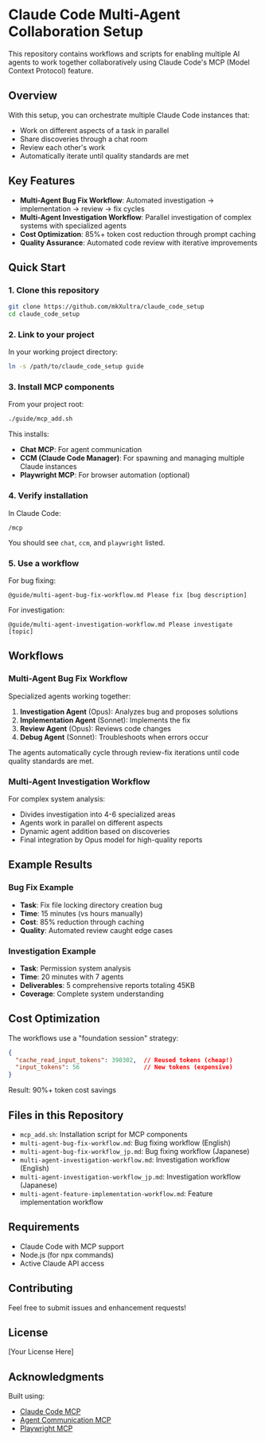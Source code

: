 # Claude Code Multi-Agent Collaboration Setup

This repository contains workflows and scripts for enabling multiple AI agents to work together collaboratively using Claude Code's MCP (Model Context Protocol) feature.

## Overview

With this setup, you can orchestrate multiple Claude Code instances that:
- Work on different aspects of a task in parallel
- Share discoveries through a chat room
- Review each other's work
- Automatically iterate until quality standards are met

## Key Features

- **Multi-Agent Bug Fix Workflow**: Automated investigation → implementation → review → fix cycles
- **Multi-Agent Investigation Workflow**: Parallel investigation of complex systems with specialized agents
- **Cost Optimization**: 85%+ token cost reduction through prompt caching
- **Quality Assurance**: Automated code review with iterative improvements

## Quick Start

### 1. Clone this repository
```bash
git clone https://github.com/mkXultra/claude_code_setup
cd claude_code_setup
```

### 2. Link to your project
In your working project directory:
```bash
ln -s /path/to/claude_code_setup guide
```

### 3. Install MCP components
From your project root:
```bash
./guide/mcp_add.sh
```

This installs:
- **Chat MCP**: For agent communication
- **CCM (Claude Code Manager)**: For spawning and managing multiple Claude instances
- **Playwright MCP**: For browser automation (optional)

### 4. Verify installation
In Claude Code:
```
/mcp
```
You should see `chat`, `ccm`, and `playwright` listed.

### 5. Use a workflow

For bug fixing:
```
@guide/multi-agent-bug-fix-workflow.md Please fix [bug description]
```

For investigation:
```
@guide/multi-agent-investigation-workflow.md Please investigate [topic]
```

## Workflows

### Multi-Agent Bug Fix Workflow

Specialized agents working together:
1. **Investigation Agent** (Opus): Analyzes bug and proposes solutions
2. **Implementation Agent** (Sonnet): Implements the fix
3. **Review Agent** (Opus): Reviews code changes
4. **Debug Agent** (Sonnet): Troubleshoots when errors occur

The agents automatically cycle through review-fix iterations until code quality standards are met.

### Multi-Agent Investigation Workflow

For complex system analysis:
- Divides investigation into 4-6 specialized areas
- Agents work in parallel on different aspects
- Dynamic agent addition based on discoveries
- Final integration by Opus model for high-quality reports

## Example Results

### Bug Fix Example
- **Task**: Fix file locking directory creation bug
- **Time**: 15 minutes (vs hours manually)
- **Cost**: 85% reduction through caching
- **Quality**: Automated review caught edge cases

### Investigation Example
- **Task**: Permission system analysis
- **Time**: 20 minutes with 7 agents
- **Deliverables**: 5 comprehensive reports totaling 45KB
- **Coverage**: Complete system understanding

## Cost Optimization

The workflows use a "foundation session" strategy:
```json
{
  "cache_read_input_tokens": 390302,  // Reused tokens (cheap!)
  "input_tokens": 56                  // New tokens (expensive)
}
```
Result: 90%+ token cost savings

## Files in this Repository

- `mcp_add.sh`: Installation script for MCP components
- `multi-agent-bug-fix-workflow.md`: Bug fixing workflow (English)
- `multi-agent-bug-fix-workflow_jp.md`: Bug fixing workflow (Japanese)
- `multi-agent-investigation-workflow.md`: Investigation workflow (English)
- `multi-agent-investigation-workflow_jp.md`: Investigation workflow (Japanese)
- `multi-agent-feature-implementation-workflow.md`: Feature implementation workflow

## Requirements

- Claude Code with MCP support
- Node.js (for npx commands)
- Active Claude API access

## Contributing

Feel free to submit issues and enhancement requests!

## License

[Your License Here]

## Acknowledgments

Built using:
- [Claude Code MCP](https://www.npmjs.com/package/@mkxultra/claude-code-mcp)
- [Agent Communication MCP](https://www.npmjs.com/package/agent-communication-mcp)
- [Playwright MCP](https://www.npmjs.com/package/@playwright/mcp)